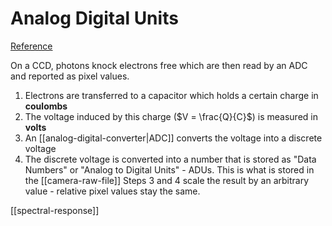 # Analog Digital Units
[Reference](http://spiff.rit.edu/classes/phys445/lectures/gain/gain.html)

On a CCD, photons knock electrons free which are then read by an ADC and reported as pixel values.
1. Electrons are transferred to a capacitor which holds a certain charge in **coulombs**
2. The voltage induced by this charge ($V = \frac{Q}{C}$) is measured in **volts**
3. An [[analog-digital-converter|ADC]] converts the voltage into a discrete voltage
4. The discrete voltage is converted into a number that is stored as "Data Numbers" or "Analog to Digital Units" - ADUs. This is what is stored in the [[camera-raw-file]]
Steps 3 and 4 scale the result by an arbitrary value - relative pixel values stay the same.

[[spectral-response]]